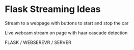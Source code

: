 # Flask Streaming Ideas

Stream to a webpage with buttons to start and stop the car

Live webcam stream on page with haar cascade detection

FLASK / WEBSEREVR / SERVER
